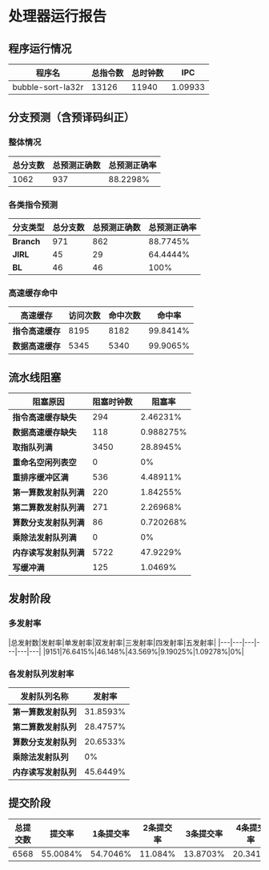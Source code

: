 # 处理器运行报告
## 程序运行情况
|程序名|总指令数|总时钟数|IPC|
|---|---|---|---|
|bubble-sort-la32r|13126|11940|1.09933|

## 分支预测（含预译码纠正）
### 整体情况
|总分支数|总预测正确数|总预测正确率|
|---|---|---|
|1062|937|88.2298%|

### 各类指令预测
|分支类型|总分支数|总预测正确数|总预测正确率|
|---|---|---|---|
|**Branch**| 971 | 862 | 88.7745%|
|**JIRL**| 45 | 29 | 64.4444%|
|**BL**| 46 | 46 | 100%|

### 高速缓存命中
|高速缓存|访问次数|命中次数|命中率|
|---|---|---|---|
|**指令高速缓存**| 8195 | 8182 | 99.8414%|
|**数据高速缓存**| 5345 | 5340 | 99.9065%|
## 流水线阻塞
|阻塞原因|阻塞时钟数|阻塞率|
|---|---|---|
|**指令高速缓存缺失**| 294 | 2.46231%|
|**数据高速缓存缺失**| 118 | 0.988275%|
|**取指队列满**| 3450 | 28.8945%|
|**重命名空闲列表空**|0 | 0%|
|**重排序缓冲区满**|536 | 4.48911%|
|**第一算数发射队列满**|220 | 1.84255%|
|**第二算数发射队列满**|271 | 2.26968%|
|**算数分支发射队列满**|86 | 0.720268%|
|**乘除法发射队列满**|0 | 0%|
|**内存读写发射队列满**|5722 | 47.9229%|
|**写缓冲满**|125 | 1.0469%|

## 发射阶段
### 多发射率
|总发射数|发射率|单发射率|双发射率|三发射率|四发射率|五发射率|
|---|---|---|---|---|---|
|9151|76.6415%|46.148%|43.569%|9.19025%|1.09278%|0%|

### 各发射队列发射率
|发射队列名称|发射率|
|---|---|
|**第一算数发射队列**|31.8593%|
|**第二算数发射队列**|28.4757%|
|**算数分支发射队列**|20.6533%|
|**乘除法发射队列**|0%|
|**内存读写发射队列**|45.6449%|

## 提交阶段
|总提交数|提交率|1条提交率|2条提交率|3条提交率|4条提交率|
|---|---|---|---|---|---|
|6568|55.0084%|54.7046%|11.084%|13.8703%|20.341%|
